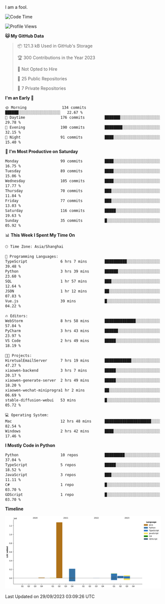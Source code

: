 I am a fool.

<!--START_SECTION:waka-->
![Code Time](http://img.shields.io/badge/Code%20Time-745%20hrs%2050%20mins-blue)

![Profile Views](http://img.shields.io/badge/Profile%20Views-1-blue)

**🐱 My GitHub Data** 

> 📦 121.3 kB Used in GitHub's Storage 
 > 
> 🏆 300 Contributions in the Year 2023
 > 
> 🚫 Not Opted to Hire
 > 
> 📜 25 Public Repositories 
 > 
> 🔑 7 Private Repositories 
 > 
**I'm an Early 🐤** 

```text
🌞 Morning                134 commits         ██████░░░░░░░░░░░░░░░░░░░   22.67 % 
🌆 Daytime                176 commits         ███████░░░░░░░░░░░░░░░░░░   29.78 % 
🌃 Evening                190 commits         ████████░░░░░░░░░░░░░░░░░   32.15 % 
🌙 Night                  91 commits          ████░░░░░░░░░░░░░░░░░░░░░   15.40 % 
```
📅 **I'm Most Productive on Saturday** 

```text
Monday                   99 commits          ████░░░░░░░░░░░░░░░░░░░░░   16.75 % 
Tuesday                  89 commits          ████░░░░░░░░░░░░░░░░░░░░░   15.06 % 
Wednesday                105 commits         ████░░░░░░░░░░░░░░░░░░░░░   17.77 % 
Thursday                 70 commits          ███░░░░░░░░░░░░░░░░░░░░░░   11.84 % 
Friday                   77 commits          ███░░░░░░░░░░░░░░░░░░░░░░   13.03 % 
Saturday                 116 commits         █████░░░░░░░░░░░░░░░░░░░░   19.63 % 
Sunday                   35 commits          █░░░░░░░░░░░░░░░░░░░░░░░░   05.92 % 
```


📊 **This Week I Spent My Time On** 

```text
🕑︎ Time Zone: Asia/Shanghai

💬 Programming Languages: 
TypeScript               6 hrs 7 mins        ██████████░░░░░░░░░░░░░░░   39.48 % 
Python                   3 hrs 39 mins       ██████░░░░░░░░░░░░░░░░░░░   23.60 % 
SQL                      1 hr 57 mins        ███░░░░░░░░░░░░░░░░░░░░░░   12.64 % 
JSON                     1 hr 12 mins        ██░░░░░░░░░░░░░░░░░░░░░░░   07.83 % 
Vue.js                   39 mins             █░░░░░░░░░░░░░░░░░░░░░░░░   04.22 % 

🔥 Editors: 
WebStorm                 8 hrs 58 mins       ██████████████░░░░░░░░░░░   57.84 % 
PyCharm                  3 hrs 43 mins       ██████░░░░░░░░░░░░░░░░░░░   23.97 % 
VS Code                  2 hrs 49 mins       █████░░░░░░░░░░░░░░░░░░░░   18.19 % 

🐱‍💻 Projects: 
HiretualEmailServer      7 hrs 19 mins       ████████████░░░░░░░░░░░░░   47.27 % 
xiaowen-backend          3 hrs 7 mins        █████░░░░░░░░░░░░░░░░░░░░   20.17 % 
xiaowen-generate-server  2 hrs 49 mins       █████░░░░░░░░░░░░░░░░░░░░   18.20 % 
xiaowen-wechat-miniprogra1 hr 2 mins         ██░░░░░░░░░░░░░░░░░░░░░░░   06.69 % 
stable-diffusion-webui   53 mins             █░░░░░░░░░░░░░░░░░░░░░░░░   05.72 % 

💻 Operating System: 
Mac                      12 hrs 48 mins      █████████████████████░░░░   82.54 % 
Windows                  2 hrs 42 mins       ████░░░░░░░░░░░░░░░░░░░░░   17.46 % 
```

**I Mostly Code in Python** 

```text
Python                   10 repos            █████████░░░░░░░░░░░░░░░░   37.04 % 
TypeScript               5 repos             █████░░░░░░░░░░░░░░░░░░░░   18.52 % 
JavaScript               3 repos             ███░░░░░░░░░░░░░░░░░░░░░░   11.11 % 
C#                       1 repo              █░░░░░░░░░░░░░░░░░░░░░░░░   03.70 % 
GDScript                 1 repo              █░░░░░░░░░░░░░░░░░░░░░░░░   03.70 % 
```



**Timeline**

![Lines of Code chart](https://raw.githubusercontent.com/VeejaLiu/VeejaLiu/master/assets/bar_graph.png)


 Last Updated on 29/09/2023 03:09:26 UTC
<!--END_SECTION:waka-->
